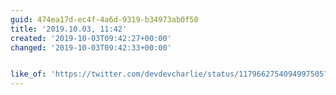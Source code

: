 ```yaml
---
guid: 474ea17d-ec4f-4a6d-9319-b34973ab0f50
title: '2019.10.03, 11:42'
created: '2019-10-03T09:42:27+00:00'
changed: '2019-10-03T09:42:33+00:00'


like_of: 'https://twitter.com/devdevcharlie/status/1179662754094997505?s=20'
---
```


